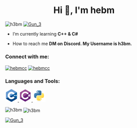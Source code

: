 <h1 align="center">Hi 👋, I'm hebm</h1>
<p align="left"> <img src="https://komarev.com/ghpvc/?username=h3bm&label=Profile%20views&color=0e75b6&style=flat" alt="h3bm" /> <a href="https://emoji.gg/emoji/5302-gun-3"><img src="https://cdn3.emoji.gg/emojis/5302-gun-3.gif" width="64px" height="64px" alt="Gun_3"></a> </p>

- I’m currently learning **C++ & C#**

- How to reach me **DM on Discord. My Username is h3bm.**

<h3 align="left">Connect with me:</h3>
<p align="left">
<a href="https://twitter.com/hebmcc" target="blank"><img align="center" src="https://raw.githubusercontent.com/rahuldkjain/github-profile-readme-generator/master/src/images/icons/Social/twitter.svg" alt="hebmcc" height="30" width="40" /></a>
<a href="https://www.youtube.com/@hebmcc" target="blank"><img align="center" src="https://raw.githubusercontent.com/rahuldkjain/github-profile-readme-generator/master/src/images/icons/Social/youtube.svg" alt="hebmcc" height="30" width="40" /></a>
</p>

<h3 align="left">Languages and Tools:</h3>
<p align="left"> <a href="https://www.w3schools.com/cpp/" target="_blank" rel="noreferrer"> <img src="https://raw.githubusercontent.com/devicons/devicon/master/icons/cplusplus/cplusplus-original.svg" alt="cplusplus" width="40" height="40"/> </a> <a href="https://www.w3schools.com/cs/" target="_blank" rel="noreferrer"> <img src="https://raw.githubusercontent.com/devicons/devicon/master/icons/csharp/csharp-original.svg" alt="csharp" width="40" height="40"/> </a> <a href="https://www.python.org" target="_blank" rel="noreferrer"> <img src="https://raw.githubusercontent.com/devicons/devicon/master/icons/python/python-original.svg" alt="python" width="40" height="40"/> </a> </p>

<p><img align="left" src="https://github-readme-stats.vercel.app/api/top-langs?username=h3bm&show_icons=true&locale=en&layout=compact" alt="h3bm" /></p>

<p>&nbsp;<img align="center" src="https://github-readme-stats.vercel.app/api?username=h3bm&show_icons=true&locale=en" alt="h3bm" /></p>

<a href="https://emoji.gg/emoji/5302-gun-3"><img src="https://cdn3.emoji.gg/emojis/5302-gun-3.gif" width="64px" height="64px" alt="Gun_3"></a>
